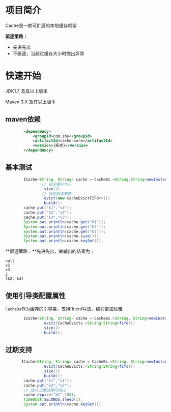 # 项目简介

Cache是一款可扩展的本地缓存框架

**驱逐策略：**

* 先进先出
* 不驱逐，当超过缓存大小时抛出异常

# 快速开始

JDK1.7 及其以上版本

Maven 3.X 及其以上版本

## maven依赖

```xml
        <dependency>
            <groupId>com.shy</groupId>
            <artifactId>cache-core</artifactId>
            <version>{版本}</version>
        </dependency>
```

## 基本测试

```java
	    ICache<String, String> cache = CacheBs.<String,String>newInstance()
                // 指定缓存大小
                .size(2)
                // 指定驱逐策略
                .evict(new CacheEvictFIFO<>())
                .build();
        cache.put("k1","v1");
        cache.put("k2","v2");
        cache.put("k3","v3");
        System.out.println(cache.get("k1"));
        System.out.println(cache.get("k2"));
        System.out.println(cache.get("k3"));
        System.out.println(cache.size());
        System.out.println(cache.keySet());
```

**驱逐策略：**先进先出，故输出的结果为：

```
null
v2
v3
2
[k2, k3]
```

## 使用引导类配置属性

`CacheBs`作为缓存的引导类，支持fluent写法，编程更加优雅

```java
        ICache<String, String> cache = CacheBs.<String, String>newInstance()
                .evict(CacheEvicts.<String,String>fifo())
                .size(2)
                .build();
```

## 过期支持

```java
	   ICache<String, String> cache = CacheBs.<String, String>newInstance()
                .evict(CacheEvicts.<String,String>fifo())
                .size(2)
                .build();
        cache.put("k1","v1");
        cache.put("k2","v2");
        // 给k1设置过期时间1s
        cache.expire("k1",100);
        TimeUnit.SECONDS.sleep(1);
        System.out.println(cache.keySet());
```

